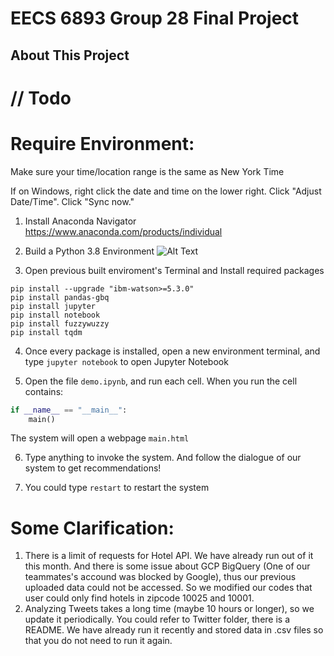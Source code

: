 # EECS 6893 Group 28 Final Project

## About This Project 
// Todo
================
# Require Environment:
Make sure your time/location range is the same as New York Time

If on Windows, right click the date and time on the lower right.
Click "Adjust Date/Time".
Click "Sync now."

1. Install Anaconda Navigator
https://www.anaconda.com/products/individual


2. Build a Python 3.8 Environment
![Alt Text](gifs/Instruction_anaconda.gif)

3. Open previous built enviroment's Terminal and Install required packages
```
pip install --upgrade "ibm-watson>=5.3.0"
pip install pandas-gbq
pip install jupyter
pip install notebook
pip install fuzzywuzzy
pip install tqdm
```

4. Once every package is installed, open a new environment terminal, and type ``` jupyter notebook ``` to open Jupyter Notebook

5. Open the file ```demo.ipynb```, and run each cell. When you run the cell contains:
~~~python
if __name__ == "__main__":
    main()
~~~
The system will open a webpage ```main.html```

6. Type anything to invoke the system. And follow the dialogue of our system to get recommendations!

7. You could type ```restart``` to restart the system 

# Some Clarification:
1. There is a limit of requests for Hotel API. We have already run out of it this month. And there is some issue about GCP BigQuery (One of our teammates's accound was blocked by Google), thus our previous uploaded data could not be accessed. So we modified our codes that user could only find hotels in zipcode 10025 and 10001.
2. Analyzing Tweets takes a long time (maybe 10 hours or longer), so we update it periodically. You could refer to Twitter folder, there is a README. We have already run it recently and stored data in .csv files so that you do not need to run it again.
